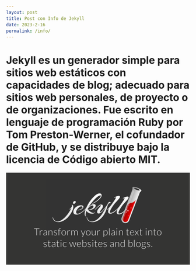 ```yaml
---
layout: post
title: Post con Info de Jekyll
date: 2023-2-16
permalink: /info/
---
```


# Jekyll es un generador simple para sitios web estáticos con capacidades de blog; adecuado para sitios web personales, de proyecto o de organizaciones. Fue escrito en lenguaje de programación Ruby por Tom Preston-Werner, el cofundador de GitHub, y se distribuye bajo la licencia de Código abierto MIT.

![jekyll](/assets/fotos/jekyll-og.png)